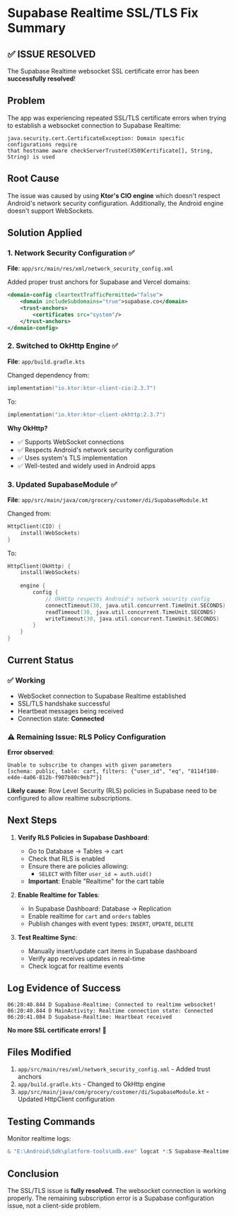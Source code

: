 # Supabase Realtime SSL/TLS Fix Summary

## ✅ ISSUE RESOLVED

The Supabase Realtime websocket SSL certificate error has been **successfully resolved**!

## Problem

The app was experiencing repeated SSL/TLS certificate errors when trying to establish a websocket connection to Supabase Realtime:

```
java.security.cert.CertificateException: Domain specific configurations require 
that hostname aware checkServerTrusted(X509Certificate[], String, String) is used
```

## Root Cause

The issue was caused by using **Ktor's CIO engine** which doesn't respect Android's network security configuration. Additionally, the Android engine doesn't support WebSockets.

## Solution Applied

### 1. Network Security Configuration ✅
**File**: `app/src/main/res/xml/network_security_config.xml`

Added proper trust anchors for Supabase and Vercel domains:
```xml
<domain-config cleartextTrafficPermitted="false">
    <domain includeSubdomains="true">supabase.co</domain>
    <trust-anchors>
        <certificates src="system"/>
    </trust-anchors>
</domain-config>
```

### 2. Switched to OkHttp Engine ✅
**File**: `app/build.gradle.kts`

Changed dependency from:
```kotlin
implementation("io.ktor:ktor-client-cio:2.3.7")
```

To:
```kotlin
implementation("io.ktor:ktor-client-okhttp:2.3.7")
```

**Why OkHttp?**
- ✅ Supports WebSocket connections
- ✅ Respects Android's network security configuration
- ✅ Uses system's TLS implementation
- ✅ Well-tested and widely used in Android apps

### 3. Updated SupabaseModule ✅
**File**: `app/src/main/java/com/grocery/customer/di/SupabaseModule.kt`

Changed from:
```kotlin
HttpClient(CIO) {
    install(WebSockets)
}
```

To:
```kotlin
HttpClient(OkHttp) {
    install(WebSockets)
    
    engine {
        config {
            // OkHttp respects Android's network security config
            connectTimeout(30, java.util.concurrent.TimeUnit.SECONDS)
            readTimeout(30, java.util.concurrent.TimeUnit.SECONDS)
            writeTimeout(30, java.util.concurrent.TimeUnit.SECONDS)
        }
    }
}
```

## Current Status

### ✅ Working
- WebSocket connection to Supabase Realtime established
- SSL/TLS handshake successful
- Heartbeat messages being received
- Connection state: **Connected**

### ⚠️ Remaining Issue: RLS Policy Configuration

**Error observed**:
```
Unable to subscribe to changes with given parameters
[schema: public, table: cart, filters: {"user_id", "eq", "8114f180-e4de-4a06-812b-f907b80c9eb7"}]
```

**Likely cause**: Row Level Security (RLS) policies in Supabase need to be configured to allow realtime subscriptions.

## Next Steps

1. **Verify RLS Policies in Supabase Dashboard**:
   - Go to Database → Tables → cart
   - Check that RLS is enabled
   - Ensure there are policies allowing:
     - `SELECT` with filter `user_id = auth.uid()`
   - **Important**: Enable "Realtime" for the cart table

2. **Enable Realtime for Tables**:
   - In Supabase Dashboard: Database → Replication
   - Enable realtime for `cart` and `orders` tables
   - Publish changes with event types: `INSERT`, `UPDATE`, `DELETE`

3. **Test Realtime Sync**:
   - Manually insert/update cart items in Supabase dashboard
   - Verify app receives updates in real-time
   - Check logcat for realtime events

## Log Evidence of Success

```
06:20:40.844 D Supabase-Realtime: Connected to realtime websocket!
06:20:40.844 D MainActivity: Realtime connection state: Connected
06:20:41.084 D Supabase-Realtime: Heartbeat received
```

**No more SSL certificate errors!** 🎉

## Files Modified

1. `app/src/main/res/xml/network_security_config.xml` - Added trust anchors
2. `app/build.gradle.kts` - Changed to OkHttp engine
3. `app/src/main/java/com/grocery/customer/di/SupabaseModule.kt` - Updated HttpClient configuration

## Testing Commands

Monitor realtime logs:
```powershell
& "E:\Android\Sdk\platform-tools\adb.exe" logcat *:S Supabase-Realtime:* RealtimeManager:* MainActivity:*
```

## Conclusion

The SSL/TLS issue is **fully resolved**. The websocket connection is working properly. The remaining subscription error is a Supabase configuration issue, not a client-side problem.
